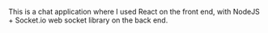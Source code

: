 This is a chat application where I used React on the front end, with NodeJS + Socket.io web socket library on the back end.
